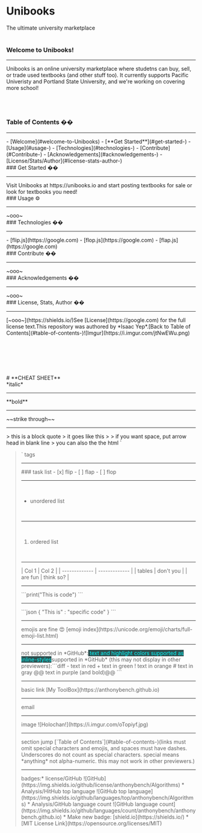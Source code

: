 # Unibooks
The ultimate university marketplace
​
<br />
​
### Welcome to Unibooks!
<hr>
​
Unibooks is an online university marketplace where studetns can buy, sell, or trade used textbooks (and other stuff too). It currently supports Pacific Univeristy and Portland State University, and we're working on covering more school!

​
<br />
​
### Table of Contents ��
<hr>
​
  - [Welcome](#welcome-to-Unibooks)
  - [**Get Started**](#get-started-)
  - [Usage](#usage-)
  - [Technologies](#technologies-)
  - [Contribute](#Contribute-)
  - [Acknowledgements](#acknowledgements-)
  - [License/Stats/Author](#license-stats-author-)
​
<br />
​
### Get Started ��
<hr>
​
Visit Unibooks at https://unibooks.io and start posting textbooks for sale or look for textbooks you need!
​
<br />
​
### Usage ⚙
<hr>
​
~ooo~
​
<br />
​
### Technologies ��
<hr>
​
  - [flip.js](https://google.com)
  - [flop.js](https://google.com)
  - [flap.js](https://google.com)
​
<br />
​
### Contribute ��
<hr>
​
~ooo~
​
<br />
​
### Acknowledgements ��
<hr>
​
~ooo~
​
<br />
​
### License, Stats, Author ��
<hr>
<!-- badge cluster -->
​
[~ooo~](https://shields.io/)
​
<!-- / -->
See [License](https://google.com) for the full license text.
​
This repository was authored by *Isaac Yep*.
​
[Back to Table of Contents](#table-of-contents-)
​
![Imgur](https://i.imgur.com/jtNwEWu.png)
​
​
​
​
<!-- =============================================== -->
<!-- =============================================== -->
<!-- =============================================== -->
​
​
​
​
<br /><br /><br /><br /><br /><br /><br />
# **CHEAT SHEET**
<br />
​
*italic*
​
<hr>
​
**bold**
​
<hr>
​
~~strike through~~
​
<hr>
​
> this is a block quote
> it goes like this
>
> if you want space, put arrow head in blank line
> you can also the the html `<blockquote>` tags
​
<hr>
​
### task list
- [x] flip
- [ ] flap
- [ ] flop
​
<hr>
​
<ul>
    <li>unordered list</li>
</ul>
​
<hr>
​
<ol>
    <li>ordered list</li>
</ol>
​
<hr>
​
| Col 1  | Col 2 |
| ------------- | ------------- |
| tables  | don't you  |
| are fun  | think so?  |
​
<hr>
​
```print("This is code") ```
​
<hr>
​
```json
{
    "This is" : "specific code"
}
```
​
<hr>
​
emojis are fine 😍
[emoji index](https://unicode.org/emoji/charts/full-emoji-list.html)
​
<hr>
​
not supported in *GitHub*:
​
<span style="background-color: darkslategray; color: cyan"> text and highlight colors supported as inline-styles </span>
​
supported in *GitHub* (this may not display in other previewers):
​
```diff
- text in red
+ text in green
! text in orange
# text in gray
@@ text in purple (and bold)@@
```
​
<hr>
​
basic link [My ToolBox](https://anthonybench.github.io)
​
<hr>
​
email <anthonybenchyep@gmail.com>
​
<hr>
​
image
![Holochan!](https://i.imgur.com/oTopiyf.jpg)
​
<hr>
​
section jump [`Table of Contents`](#table-of-contents-)
​
(links must omit special characters and emojis, and spaces must have dashes. Underscores do not count as special characters. special means *anything* not alpha-numeric. this may not work in other previewers.)
​
<hr>
​
badges:
​
* license/GitHub
![GitHub](https://img.shields.io/github/license/anthonybench/Algorithms)
* Analysis/HitHub top language
![GitHub top language](https://img.shields.io/github/languages/top/anthonybench/Algorithms)
* Analysis/GitHub language count
![GitHub language count](https://img.shields.io/github/languages/count/anthonybench/anthonybench.github.io)
* Make new badge: [shield.io](https://shields.io/)
* [MIT License Link](https://opensource.org/licenses/MIT)
